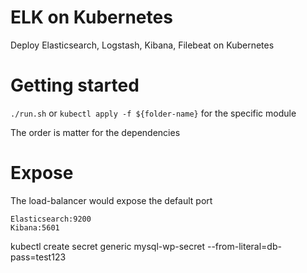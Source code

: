 # ELK on Kubernetes
Deploy Elasticsearch, Logstash, Kibana, Filebeat on Kubernetes

# Getting started
`./run.sh`
or
`kubectl apply -f ${folder-name}`
for the specific module

The order is matter for the dependencies

# Expose
The load-balancer would expose the default port  
```
Elasticsearch:9200
Kibana:5601
```

kubectl create secret generic mysql-wp-secret --from-literal=db-pass=test123
